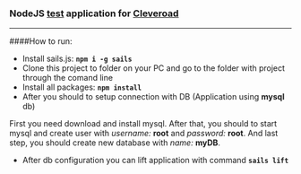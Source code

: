 ### NodeJS [test](https://drive.google.com/file/d/0B0M6xyoKirpBRG51eEYtR1JrYWs/view?usp=sharing) application for [Cleveroad](https://www.cleveroad.com/)
- - - -

####How to run:
* Install sails.js: __`npm i -g sails`__
* Clone this project to folder on your PC and go to the folder with project through the comand line
* Install all packages: __`npm install`__
* After you should to setup connection with DB (Application using **mysql** db)

First you need download and install mysql. After that, you should to start mysql and create user with *username:* **root** and *password:* **root**. And last step, you should create new database with *name:* **myDB**.

* After db configuration you can lift application with command __`sails lift`__



